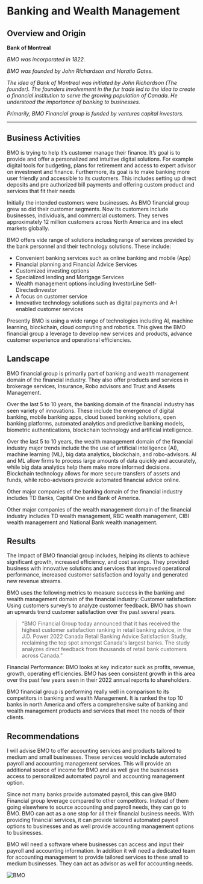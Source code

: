 # Banking and Wealth Management

## Overview and Origin

**Bank of Montreal**

*BMO was incorporated in 1822.*

*BMO was founded by John Richardson and Horatio Gates.*

*The idea of Bank of Montreal was initiated by John Richardson (The founder). The founders involvement in the fur trade led to the idea to create a financial institution to serve the growing population of Canada. He understood the importance of banking to businesses.*

*Primarily, BMO Financial group is funded by ventures capital investors.*

---

## Business Activities

BMO is trying to help it’s customer manage their finance. It’s goal is to provide and offer a personalized  and intuitive digital solutions. For example digital tools for budgeting, plans for retirement and access to expert advisor on investment and finance. Furthermore, its goal is to make banking more user friendly and accessible to its customers. This includes setting up direct deposits and pre authorized bill payments and offering custom product and services that fit their needs

Initially the intended customers were businesses. As BMO financial group grew so did their customer segments. Now its customers include businesses, individuals, and commercial customers. They serves approximately 12 million customers across North America and ins elect markets globally.

BMO offers vide range of solutions including range of services provided by the bank personnel and their technology solutions.
These include:
* Convenient banking services such as online banking and mobile (App)
* Financial planning and Financial Advice Services 
* Customized investing options
* Specialized lending and Mortgage Services
* Wealth management options including InvestorLine Self-Directedinvestor
* A focus on customer service
* Innovative technology solutions such as digital payments and A-I enabled customer services

Presently BMO is using a wide range of technologies including AI, machine learning, blockchain, cloud computing and robotics. This gives the BMO financial group a leverage  to develop new services and products, advance customer experience and operational efficiencies.

## Landscape

BMO financial group is primarily part of banking and wealth management domain of the financial industry. They also offer products and services in brokerage services, Insurance, Robo advisors and Trust and Assets Management.

Over the last 5 to 10 years, the banking domain of the financial industry has seen variety of innovations. These include the emergence of digital banking, mobile banking apps, cloud based banking solutions, open banking platforms, automated analytics and predictive banking models, biometric authentications, blockchain technology and artificial intelligence.

Over the last 5 to 10 years, the wealth management domain of the financial industry major trends include the the use of artificial intelligence (AI), machine learning (ML), big data analytics, blockchain, and robo-advisors. AI and ML allow firms to process large amounts of data quickly and accurately, while big data analytics help them make more informed decisions. Blockchain technology allows for more secure transfers of assets and funds, while robo-advisors provide automated financial advice online.

Other major companies of the banking domain of the financial industry includes TD Banks, Capital One and Bank of America.

Other major companies  of the wealth management domain of the financial industry includes TD wealth management, RBC wealth management, CIBI wealth management and National Bank wealth management.

## Results

The Impact of BMO financial group includes, helping its clients to achieve significant growth, increased efficiency, and cost savings. They provided business with innovative solutions and services that improved operational performance, increased customer satisfaction and loyalty and generated new revenue streams.

BMO uses the following metrics to measure success in the banking and wealth management domain of the financial industry:
Customer satisfaction: Using customers survey’s to analyze customer feedback. BMO has shown an upwards trend customer satisfaction over the past several years. 

>“BMO Financial Group today announced that it has received the highest customer satisfaction ranking in retail banking advice, in the J.D. Power 2022 Canada Retail Banking Advice Satisfaction Study, reclaiming the top spot amongst Canada's largest banks. The study analyzes direct feedback from thousands of retail bank customers across Canada.”

Financial Performance: BMO looks at key indicator suck as profits, revenue, growth, operating efficiencies. BMO has seen consistent growth in this area over the past few years seen in their 2022 annual reports to shareholders.

BMO financial group is performing really well in comparison to its competitors in banking and wealth Management. It is ranked the top 10 banks in north America  and offers a comprehensive  suite of banking and wealth management products and services that meet the needs of their clients.

## Recommendations

I will advise BMO to offer accounting services and products tailored to medium and small businesses. These services would include automated payroll and accounting management services. This will provide an additional source of income for BMO and as well give the businesses access to personalized automated payroll and accounting management option.

Since not many banks provide automated payroll, this can give BMO Financial group leverage compared to other competitors. Instead of them going elsewhere to source accounting and payroll needs, they can go to BMO. BMO can act as a one stop for all their financial business needs. With providing financial services, it can provide tailored automated payroll options to businesses and as well provide accounting management options to businesses.

BMO will need a software where businesses can access and input their payroll and accounting information. In addition it will need a dedicated team for accounting management to provide tailored services to these small to medium businesses. They can act as advisor as well for accounting needs.

![BMO](BMO.jpg)






